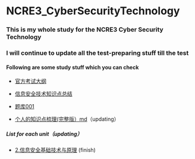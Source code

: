 # NCRE3_CyberSecurityTechnology

### This is my whole study for the NCRE3 Cyber Security Technology

### I will continue to update all the test-preparing stuff till the test

#### Following are some study stuff which you can check

- [官方考试大纲](https://github.com/GeniusKangaroo/NCRE3_CyberSecurityTechnology/blob/main/%E8%80%83%E8%AF%95%E5%A4%A7%E7%BA%B2.pdf)
- [信息安全技术知识点总结](https://github.com/GeniusKangaroo/NCRE3_CyberSecurityTechnology/blob/main/%E4%BF%A1%E6%81%AF%E5%AE%89%E5%85%A8%E6%8A%80%E6%9C%AF%E7%9F%A5%E8%AF%86%E7%82%B9%E6%80%BB%E7%BB%93.docx)

- [题库001](https://github.com/GeniusKangaroo/NCRE3_CyberSecurityTechnology/blob/main/%E4%B8%89%E7%BA%A7%E4%BF%A1%E6%81%AF%E5%AE%89%E5%85%A8%E6%8A%80%E6%9C%AF%E6%96%B0%E9%A2%98%E5%9E%8B%E7%BB%BC%E5%90%88%E5%BA%94%E7%94%A8%E9%A2%98%E5%BA%93.doc)

- [个人的知识点梳理(完整版）md](https://github.com/GeniusKangaroo/NCRE3_CyberSecurityTechnology/blob/main/%E4%BF%A1%E6%81%AF%E5%AE%89%E5%85%A8%E6%8A%80%E6%9C%AF.md)（updating）
  
##### List for each unit（updating）

- [2.信息安全基础技术与原理](https://github.com/GeniusKangaroo/NCRE3_CyberSecurityTechnology/blob/main/2.1%E5%AF%86%E7%A0%81%E6%8A%80%E6%9C%AF.md) (finish)
